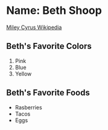# Name: Beth Shoop

[Miley Cyrus Wikipedia](https://en.wikipedia.org/wiki/Miley_Cyrus) 

## Beth's Favorite Colors
1. Pink
2. Blue
3. Yellow

## Beth's Favorite Foods
- Rasberries 
- Tacos
- Eggs 

